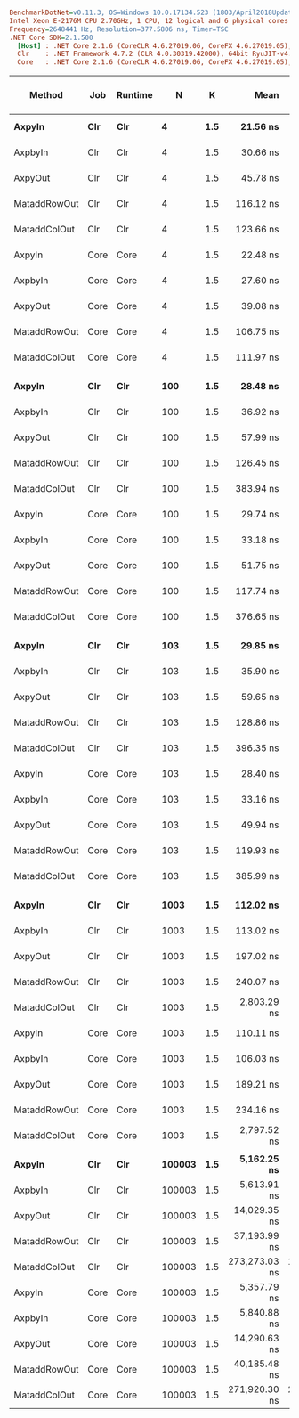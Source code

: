 ``` ini

BenchmarkDotNet=v0.11.3, OS=Windows 10.0.17134.523 (1803/April2018Update/Redstone4)
Intel Xeon E-2176M CPU 2.70GHz, 1 CPU, 12 logical and 6 physical cores
Frequency=2648441 Hz, Resolution=377.5806 ns, Timer=TSC
.NET Core SDK=2.1.500
  [Host] : .NET Core 2.1.6 (CoreCLR 4.6.27019.06, CoreFX 4.6.27019.05), 64bit RyuJIT DEBUG
  Clr    : .NET Framework 4.7.2 (CLR 4.0.30319.42000), 64bit RyuJIT-v4.7.3260.0
  Core   : .NET Core 2.1.6 (CoreCLR 4.6.27019.06, CoreFX 4.6.27019.05), 64bit RyuJIT


```
|       Method |  Job | Runtime |      N |   K |          Mean |         Error |        StdDev |      StdErr |        Median |           Min |            Q1 |            Q3 |           Max |         Op/s | Ratio | RatioSD | Gen 0/1k Op | Gen 1/1k Op | Gen 2/1k Op | Allocated Memory/Op |
|------------- |----- |-------- |------- |---- |--------------:|--------------:|--------------:|------------:|--------------:|--------------:|--------------:|--------------:|--------------:|-------------:|------:|--------:|------------:|------------:|------------:|--------------------:|
|       **AxpyIn** |  **Clr** |     **Clr** |      **4** | **1.5** |      **21.56 ns** |     **0.0699 ns** |     **0.0619 ns** |   **0.0166 ns** |      **21.54 ns** |      **21.49 ns** |      **21.51 ns** |      **21.59 ns** |      **21.69 ns** | **46,381,329.6** |  **0.96** |    **0.00** |           **-** |           **-** |           **-** |                   **-** |
|      AxpbyIn |  Clr |     Clr |      4 | 1.5 |      30.66 ns |     0.1259 ns |     0.1116 ns |   0.0298 ns |      30.66 ns |      30.51 ns |      30.58 ns |      30.77 ns |      30.86 ns | 32,611,104.7 |  1.36 |    0.01 |           - |           - |           - |                   - |
|      AxpyOut |  Clr |     Clr |      4 | 1.5 |      45.78 ns |     0.0931 ns |     0.0871 ns |   0.0225 ns |      45.77 ns |      45.61 ns |      45.74 ns |      45.88 ns |      45.91 ns | 21,843,613.9 |  2.04 |    0.00 |           - |           - |           - |                   - |
| MataddRowOut |  Clr |     Clr |      4 | 1.5 |     116.12 ns |     0.6406 ns |     0.5992 ns |   0.1547 ns |     115.99 ns |     115.03 ns |     115.75 ns |     116.49 ns |     117.28 ns |  8,612,109.4 |  5.16 |    0.02 |      0.0150 |           - |           - |                96 B |
| MataddColOut |  Clr |     Clr |      4 | 1.5 |     123.66 ns |     0.4073 ns |     0.3610 ns |   0.0965 ns |     123.68 ns |     123.15 ns |     123.31 ns |     123.85 ns |     124.24 ns |  8,086,641.3 |  5.50 |    0.02 |      0.0150 |           - |           - |                96 B |
|       AxpyIn | Core |    Core |      4 | 1.5 |      22.48 ns |     0.0391 ns |     0.0326 ns |   0.0091 ns |      22.48 ns |      22.41 ns |      22.47 ns |      22.50 ns |      22.54 ns | 44,487,609.9 |  1.00 |    0.00 |           - |           - |           - |                   - |
|      AxpbyIn | Core |    Core |      4 | 1.5 |      27.60 ns |     0.0779 ns |     0.0728 ns |   0.0188 ns |      27.59 ns |      27.50 ns |      27.53 ns |      27.65 ns |      27.73 ns | 36,232,707.8 |  1.23 |    0.00 |           - |           - |           - |                   - |
|      AxpyOut | Core |    Core |      4 | 1.5 |      39.08 ns |     0.1796 ns |     0.1500 ns |   0.0416 ns |      39.02 ns |      38.90 ns |      38.97 ns |      39.18 ns |      39.43 ns | 25,586,146.0 |  1.74 |    0.01 |           - |           - |           - |                   - |
| MataddRowOut | Core |    Core |      4 | 1.5 |     106.75 ns |     0.5820 ns |     0.5159 ns |   0.1379 ns |     106.64 ns |     106.16 ns |     106.38 ns |     107.28 ns |     107.74 ns |  9,367,665.7 |  4.75 |    0.03 |      0.0151 |           - |           - |                96 B |
| MataddColOut | Core |    Core |      4 | 1.5 |     111.97 ns |     0.4235 ns |     0.3537 ns |   0.0981 ns |     112.07 ns |     111.06 ns |     111.86 ns |     112.25 ns |     112.33 ns |  8,931,101.1 |  4.98 |    0.02 |      0.0150 |           - |           - |                96 B |
|              |      |         |        |     |               |               |               |             |               |               |               |               |               |              |       |         |             |             |             |                     |
|       **AxpyIn** |  **Clr** |     **Clr** |    **100** | **1.5** |      **28.48 ns** |     **0.1001 ns** |     **0.0937 ns** |   **0.0242 ns** |      **28.46 ns** |      **28.36 ns** |      **28.43 ns** |      **28.54 ns** |      **28.69 ns** | **35,113,628.5** |  **0.96** |    **0.00** |           **-** |           **-** |           **-** |                   **-** |
|      AxpbyIn |  Clr |     Clr |    100 | 1.5 |      36.92 ns |     0.0707 ns |     0.0627 ns |   0.0167 ns |      36.90 ns |      36.83 ns |      36.87 ns |      36.97 ns |      37.03 ns | 27,087,081.1 |  1.24 |    0.00 |           - |           - |           - |                   - |
|      AxpyOut |  Clr |     Clr |    100 | 1.5 |      57.99 ns |     0.2333 ns |     0.2068 ns |   0.0553 ns |      57.92 ns |      57.74 ns |      57.85 ns |      58.09 ns |      58.46 ns | 17,245,266.9 |  1.95 |    0.01 |           - |           - |           - |                   - |
| MataddRowOut |  Clr |     Clr |    100 | 1.5 |     126.45 ns |     0.3395 ns |     0.3010 ns |   0.0804 ns |     126.42 ns |     126.06 ns |     126.18 ns |     126.67 ns |     126.94 ns |  7,907,952.4 |  4.25 |    0.02 |      0.0150 |           - |           - |                96 B |
| MataddColOut |  Clr |     Clr |    100 | 1.5 |     383.94 ns |     1.5000 ns |     1.4031 ns |   0.3623 ns |     383.89 ns |     382.11 ns |     382.70 ns |     384.92 ns |     386.57 ns |  2,604,572.5 | 12.92 |    0.05 |      0.0148 |           - |           - |                96 B |
|       AxpyIn | Core |    Core |    100 | 1.5 |      29.74 ns |     0.0781 ns |     0.0692 ns |   0.0185 ns |      29.74 ns |      29.64 ns |      29.69 ns |      29.77 ns |      29.90 ns | 33,626,703.8 |  1.00 |    0.00 |           - |           - |           - |                   - |
|      AxpbyIn | Core |    Core |    100 | 1.5 |      33.18 ns |     0.0647 ns |     0.0605 ns |   0.0156 ns |      33.18 ns |      33.08 ns |      33.14 ns |      33.24 ns |      33.27 ns | 30,137,678.8 |  1.12 |    0.00 |           - |           - |           - |                   - |
|      AxpyOut | Core |    Core |    100 | 1.5 |      51.75 ns |     0.2074 ns |     0.1940 ns |   0.0501 ns |      51.70 ns |      51.37 ns |      51.66 ns |      51.92 ns |      52.11 ns | 19,323,322.2 |  1.74 |    0.01 |           - |           - |           - |                   - |
| MataddRowOut | Core |    Core |    100 | 1.5 |     117.74 ns |     0.6991 ns |     0.6540 ns |   0.1689 ns |     117.70 ns |     116.39 ns |     117.41 ns |     118.14 ns |     119.16 ns |  8,493,346.8 |  3.96 |    0.02 |      0.0150 |           - |           - |                96 B |
| MataddColOut | Core |    Core |    100 | 1.5 |     376.65 ns |     0.7347 ns |     0.6873 ns |   0.1774 ns |     376.63 ns |     375.43 ns |     376.25 ns |     377.15 ns |     377.72 ns |  2,654,968.6 | 12.66 |    0.04 |      0.0148 |           - |           - |                96 B |
|              |      |         |        |     |               |               |               |             |               |               |               |               |               |              |       |         |             |             |             |                     |
|       **AxpyIn** |  **Clr** |     **Clr** |    **103** | **1.5** |      **29.85 ns** |     **0.0512 ns** |     **0.0479 ns** |   **0.0124 ns** |      **29.85 ns** |      **29.78 ns** |      **29.83 ns** |      **29.90 ns** |      **29.95 ns** | **33,496,005.0** |  **1.05** |    **0.01** |           **-** |           **-** |           **-** |                   **-** |
|      AxpbyIn |  Clr |     Clr |    103 | 1.5 |      35.90 ns |     0.1107 ns |     0.1035 ns |   0.0267 ns |      35.86 ns |      35.80 ns |      35.81 ns |      36.00 ns |      36.16 ns | 27,854,456.9 |  1.26 |    0.01 |           - |           - |           - |                   - |
|      AxpyOut |  Clr |     Clr |    103 | 1.5 |      59.65 ns |     0.2480 ns |     0.2320 ns |   0.0599 ns |      59.55 ns |      59.39 ns |      59.50 ns |      59.77 ns |      60.11 ns | 16,763,220.7 |  2.10 |    0.01 |           - |           - |           - |                   - |
| MataddRowOut |  Clr |     Clr |    103 | 1.5 |     128.86 ns |     0.4096 ns |     0.3631 ns |   0.0970 ns |     128.67 ns |     128.44 ns |     128.63 ns |     129.13 ns |     129.60 ns |  7,760,377.6 |  4.54 |    0.02 |      0.0150 |           - |           - |                96 B |
| MataddColOut |  Clr |     Clr |    103 | 1.5 |     396.35 ns |     1.4163 ns |     1.3248 ns |   0.3421 ns |     396.15 ns |     394.10 ns |     395.36 ns |     397.09 ns |     398.40 ns |  2,523,018.0 | 13.95 |    0.08 |      0.0148 |           - |           - |                96 B |
|       AxpyIn | Core |    Core |    103 | 1.5 |      28.40 ns |     0.1583 ns |     0.1404 ns |   0.0375 ns |      28.36 ns |      28.25 ns |      28.32 ns |      28.42 ns |      28.74 ns | 35,205,224.0 |  1.00 |    0.00 |           - |           - |           - |                   - |
|      AxpbyIn | Core |    Core |    103 | 1.5 |      33.16 ns |     0.0733 ns |     0.0612 ns |   0.0170 ns |      33.14 ns |      33.08 ns |      33.12 ns |      33.18 ns |      33.32 ns | 30,157,209.4 |  1.17 |    0.01 |           - |           - |           - |                   - |
|      AxpyOut | Core |    Core |    103 | 1.5 |      49.94 ns |     0.2313 ns |     0.2050 ns |   0.0548 ns |      49.86 ns |      49.71 ns |      49.81 ns |      49.98 ns |      50.41 ns | 20,025,979.5 |  1.76 |    0.01 |           - |           - |           - |                   - |
| MataddRowOut | Core |    Core |    103 | 1.5 |     119.93 ns |     0.3128 ns |     0.2773 ns |   0.0741 ns |     119.95 ns |     119.48 ns |     119.72 ns |     120.03 ns |     120.47 ns |  8,338,274.5 |  4.22 |    0.02 |      0.0150 |           - |           - |                96 B |
| MataddColOut | Core |    Core |    103 | 1.5 |     385.99 ns |     0.9004 ns |     0.7519 ns |   0.2085 ns |     386.11 ns |     384.55 ns |     385.41 ns |     386.45 ns |     387.34 ns |  2,590,771.2 | 13.59 |    0.08 |      0.0148 |           - |           - |                96 B |
|              |      |         |        |     |               |               |               |             |               |               |               |               |               |              |       |         |             |             |             |                     |
|       **AxpyIn** |  **Clr** |     **Clr** |   **1003** | **1.5** |     **112.02 ns** |     **0.2879 ns** |     **0.2693 ns** |   **0.0695 ns** |     **111.91 ns** |     **111.68 ns** |     **111.82 ns** |     **112.20 ns** |     **112.58 ns** |  **8,927,372.9** |  **1.02** |    **0.00** |           **-** |           **-** |           **-** |                   **-** |
|      AxpbyIn |  Clr |     Clr |   1003 | 1.5 |     113.02 ns |     0.3031 ns |     0.2687 ns |   0.0718 ns |     112.95 ns |     112.64 ns |     112.76 ns |     113.30 ns |     113.42 ns |  8,847,893.2 |  1.03 |    0.00 |           - |           - |           - |                   - |
|      AxpyOut |  Clr |     Clr |   1003 | 1.5 |     197.02 ns |     0.4614 ns |     0.4316 ns |   0.1114 ns |     196.98 ns |     196.42 ns |     196.67 ns |     197.35 ns |     197.88 ns |  5,075,614.3 |  1.79 |    0.01 |           - |           - |           - |                   - |
| MataddRowOut |  Clr |     Clr |   1003 | 1.5 |     240.07 ns |     1.1210 ns |     1.0486 ns |   0.2707 ns |     239.91 ns |     238.36 ns |     239.31 ns |     240.57 ns |     242.22 ns |  4,165,461.5 |  2.18 |    0.01 |      0.0148 |           - |           - |                96 B |
| MataddColOut |  Clr |     Clr |   1003 | 1.5 |   2,803.29 ns |     7.0103 ns |     6.2144 ns |   1.6609 ns |   2,801.03 ns |   2,794.00 ns |   2,799.79 ns |   2,807.35 ns |   2,818.63 ns |    356,723.4 | 25.46 |    0.07 |      0.0114 |           - |           - |                96 B |
|       AxpyIn | Core |    Core |   1003 | 1.5 |     110.11 ns |     0.1458 ns |     0.1363 ns |   0.0352 ns |     110.07 ns |     109.96 ns |     110.01 ns |     110.19 ns |     110.37 ns |  9,081,637.6 |  1.00 |    0.00 |           - |           - |           - |                   - |
|      AxpbyIn | Core |    Core |   1003 | 1.5 |     106.03 ns |     0.1335 ns |     0.1115 ns |   0.0309 ns |     106.01 ns |     105.89 ns |     105.93 ns |     106.14 ns |     106.21 ns |  9,431,167.8 |  0.96 |    0.00 |           - |           - |           - |                   - |
|      AxpyOut | Core |    Core |   1003 | 1.5 |     189.21 ns |     0.6029 ns |     0.5345 ns |   0.1428 ns |     189.13 ns |     188.64 ns |     188.68 ns |     189.43 ns |     190.57 ns |  5,285,184.3 |  1.72 |    0.01 |           - |           - |           - |                   - |
| MataddRowOut | Core |    Core |   1003 | 1.5 |     234.16 ns |     0.7805 ns |     0.7301 ns |   0.1885 ns |     233.89 ns |     233.51 ns |     233.65 ns |     234.66 ns |     236.04 ns |  4,270,509.7 |  2.13 |    0.01 |      0.0148 |           - |           - |                96 B |
| MataddColOut | Core |    Core |   1003 | 1.5 |   2,797.52 ns |     7.0727 ns |     6.2698 ns |   1.6757 ns |   2,796.94 ns |   2,787.35 ns |   2,793.46 ns |   2,798.51 ns |   2,809.31 ns |    357,459.6 | 25.41 |    0.06 |      0.0114 |           - |           - |                96 B |
|              |      |         |        |     |               |               |               |             |               |               |               |               |               |              |       |         |             |             |             |                     |
|       **AxpyIn** |  **Clr** |     **Clr** | **100003** | **1.5** |   **5,162.25 ns** |   **112.7268 ns** |   **323.4343 ns** |  **33.1837 ns** |   **5,160.55 ns** |   **4,435.19 ns** |   **4,966.29 ns** |   **5,423.02 ns** |   **6,021.08 ns** |    **193,713.9** |  **0.97** |    **0.09** |           **-** |           **-** |           **-** |                   **-** |
|      AxpbyIn |  Clr |     Clr | 100003 | 1.5 |   5,613.91 ns |   112.1851 ns |   160.8924 ns |  30.4058 ns |   5,577.50 ns |   5,424.85 ns |   5,473.07 ns |   5,701.33 ns |   5,993.06 ns |    178,128.9 |  1.06 |    0.11 |           - |           - |           - |                   - |
|      AxpyOut |  Clr |     Clr | 100003 | 1.5 |  14,029.35 ns |   276.3388 ns |   368.9043 ns |  73.7809 ns |  13,994.94 ns |  13,464.80 ns |  13,753.93 ns |  14,173.30 ns |  15,059.75 ns |     71,279.1 |  2.67 |    0.31 |           - |           - |           - |                   - |
| MataddRowOut |  Clr |     Clr | 100003 | 1.5 |  37,193.99 ns |   103.4084 ns |    91.6688 ns |  24.4995 ns |  37,176.58 ns |  37,087.02 ns |  37,134.22 ns |  37,223.29 ns |  37,381.69 ns |     26,886.1 |  7.24 |    0.85 |           - |           - |           - |                96 B |
| MataddColOut |  Clr |     Clr | 100003 | 1.5 | 273,273.03 ns | 1,158.6562 ns | 1,027.1186 ns | 274.5090 ns | 273,110.44 ns | 271,545.18 ns | 272,714.61 ns | 274,119.66 ns | 275,092.00 ns |      3,659.3 | 53.23 |    6.46 |           - |           - |           - |               100 B |
|       AxpyIn | Core |    Core | 100003 | 1.5 |   5,357.79 ns |   148.5879 ns |   423.9297 ns |  43.7250 ns |   5,240.98 ns |   4,563.81 ns |   5,103.49 ns |   5,581.75 ns |   6,401.51 ns |    186,644.0 |  1.00 |    0.00 |           - |           - |           - |                   - |
|      AxpbyIn | Core |    Core | 100003 | 1.5 |   5,840.88 ns |   122.6757 ns |   253.3467 ns |  35.1329 ns |   5,739.96 ns |   5,540.38 ns |   5,632.27 ns |   5,933.44 ns |   6,444.85 ns |    171,207.2 |  1.11 |    0.10 |           - |           - |           - |                   - |
|      AxpyOut | Core |    Core | 100003 | 1.5 |  14,290.63 ns |   285.8218 ns |   267.3579 ns |  69.0315 ns |  14,251.62 ns |  13,936.29 ns |  14,060.52 ns |  14,463.59 ns |  14,936.70 ns |     69,975.9 |  2.77 |    0.34 |           - |           - |           - |                   - |
| MataddRowOut | Core |    Core | 100003 | 1.5 |  40,185.48 ns |    81.8306 ns |    72.5407 ns |  19.3873 ns |  40,191.22 ns |  40,071.33 ns |  40,142.59 ns |  40,216.19 ns |  40,332.23 ns |     24,884.6 |  7.83 |    0.93 |           - |           - |           - |                96 B |
| MataddColOut | Core |    Core | 100003 | 1.5 | 271,920.30 ns | 2,036.6226 ns | 1,805.4129 ns | 482.5169 ns | 271,196.07 ns | 270,153.21 ns | 270,761.24 ns | 272,728.61 ns | 276,126.84 ns |      3,677.5 | 52.96 |    6.37 |           - |           - |           - |                96 B |
